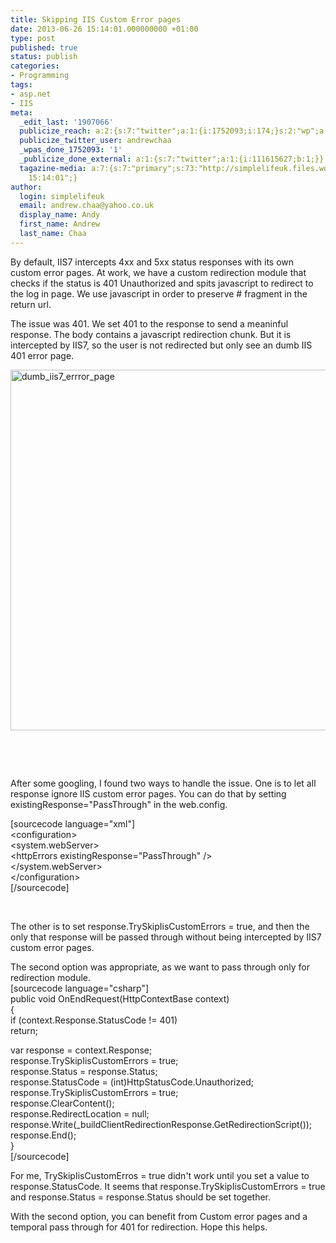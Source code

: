 ```yaml
---
title: Skipping IIS Custom Error pages
date: 2013-06-26 15:14:01.000000000 +01:00
type: post
published: true
status: publish
categories:
- Programming
tags:
- asp.net
- IIS
meta:
  _edit_last: '1907066'
  publicize_reach: a:2:{s:7:"twitter";a:1:{i:1752093;i:174;}s:2:"wp";a:1:{i:0;i:10;}}
  publicize_twitter_user: andrewchaa
  _wpas_done_1752093: '1'
  _publicize_done_external: a:1:{s:7:"twitter";a:1:{i:111615627;b:1;}}
  tagazine-media: a:7:{s:7:"primary";s:73:"http://simplelifeuk.files.wordpress.com/2013/06/dumb_iis7_errror_page.jpg";s:6:"images";a:1:{s:73:"http://simplelifeuk.files.wordpress.com/2013/06/dumb_iis7_errror_page.jpg";a:6:{s:8:"file_url";s:73:"http://simplelifeuk.files.wordpress.com/2013/06/dumb_iis7_errror_page.jpg";s:5:"width";i:855;s:6:"height";i:771;s:4:"type";s:5:"image";s:4:"area";i:659205;s:9:"file_path";b:0;}}s:6:"videos";a:0:{}s:11:"image_count";i:1;s:6:"author";s:7:"1907066";s:7:"blog_id";s:7:"1833431";s:9:"mod_stamp";s:19:"2013-06-26
    15:14:01";}
author:
  login: simplelifeuk
  email: andrew.chaa@yahoo.co.uk
  display_name: Andy
  first_name: Andrew
  last_name: Chaa
---
```

<p>By default, IIS7 intercepts 4xx and 5xx status responses with its own custom error pages. At work, we have a custom redirection module that checks if the status is 401 Unauthorized and spits javascript to redirect to the log in page. We use javascript in order to preserve # fragment in the return url.</p>
<p>The issue was 401. We set 401 to the response to send a meaninful response. The body contains a javascript redirection chunk. But it is intercepted by IIS7, so the user is not redirected but only see an dumb IIS 401 error page.</p>
<p><a href="http://simplelifeuk.files.wordpress.com/2013/06/dumb_iis7_errror_page.jpg"><img class="aligncenter size-full wp-image-1544" alt="dumb_iis7_errror_page" src="{{ site.baseurl }}/assets/dumb_iis7_errror_page.jpg" width="640" height="577" /></a></p>
<p>&nbsp;</p>
<p>&nbsp;</p>
<p>After some googling, I found two ways to handle the issue. One is to let all response ignore IIS custom error pages. You can do that by setting existingResponse="PassThrough" in the web.config.</p>
<p>[sourcecode language="xml"]<br />
&lt;configuration&gt;<br />
  &lt;system.webServer&gt;<br />
    &lt;httpErrors existingResponse=&quot;PassThrough&quot; /&gt;<br />
  &lt;/system.webServer&gt;<br />
&lt;/configuration&gt;<br />
[/sourcecode]</p>
<p>&nbsp;</p>
<p>The other is to set response.TrySkipIisCustomErrors = true, and then the only that response will be passed through without being intercepted by IIS7 custom error pages. </p>
<p>The second option was appropriate, as we want to pass through only for redirection module.<br />
[sourcecode language="csharp"]<br />
public void OnEndRequest(HttpContextBase context)<br />
{<br />
    if (context.Response.StatusCode != 401)<br />
        return;</p>
<p>    var response = context.Response;<br />
    response.TrySkipIisCustomErrors = true;<br />
    response.Status = response.Status;<br />
    response.StatusCode = (int)HttpStatusCode.Unauthorized;<br />
    response.TrySkipIisCustomErrors = true;<br />
    response.ClearContent();<br />
    response.RedirectLocation = null;<br />
    response.Write(_buildClientRedirectionResponse.GetRedirectionScript());<br />
    response.End();<br />
}<br />
[/sourcecode]</p>
<p>For me, TrySkipIisCustomErros = true didn't work until you set a value to response.StatusCode. It seems that response.TrySkipIisCustomErrors = true and response.Status = response.Status should be set together.</p>
<p>With the second option, you can benefit from Custom error pages and a temporal pass through for 401 for redirection. Hope this helps.</p>

